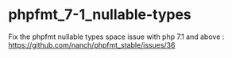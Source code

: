 # phpfmt_7-1_nullable-types
Fix the phpfmt nullable types space issue with php 7.1 and above : https://github.com/nanch/phpfmt_stable/issues/36
